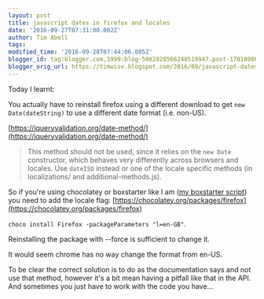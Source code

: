 ```yaml
---
layout: post
title: javascript dates in firefox and locales
date: '2016-09-27T07:31:00.002Z'
author: Tim Abell
tags: 
modified_time: '2016-09-28T07:44:06.085Z'
blogger_id: tag:blogger.com,1999:blog-5082828566240519947.post-1701800026635188050
blogger_orig_url: https://timwise.blogspot.com/2016/09/javascript-dates-in-firefox-and-locales.html
---
```


Today I learnt:  

You actually have to reinstall firefox using a different download to get `new Date(dateString)` to use a different date format (i.e. non-US).  

[https://jqueryvalidation.org/date-method/](https://jqueryvalidation.org/date-method/)  

> This method should not be used, since it relies on the `new Date` constructor, which behaves very differently across browsers and locales. Use `dateISO` instead or one of the locale specific methods (in localizations/ and additional-methods.js).

So if you're using chocolatey or boxstarter like I am ([my boxstarter script](https://gist.github.com/timabell/608fb680bfc920f372ac)) you need to add the locale flag: [https://chocolatey.org/packages/firefox](https://chocolatey.org/packages/firefox)  

`choco install Firefox -packageParameters "l=en-GB"`.  

Reinstalling the package with --force is sufficient to change it.  

It would seem chrome has no way change the format from en-US.  

To be clear the correct solution is to do as the documentation says and not use that method, however it's a bit mean having a pitfall like that in the API. And sometimes you just have to work with the code you have...
